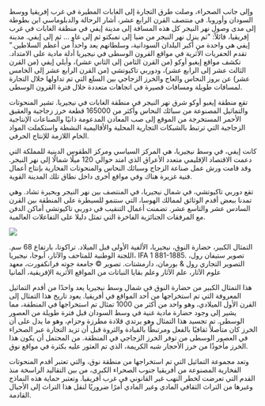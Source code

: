 وإلى جانب الصحراء، وصلت طرق التجارة إلى الغابات المطيرة في غرب إفريقيا ووسط السودان وأوروبا. في منتصف القرن الرابع عشر، أشار الرحالة والدبلوماسي ابن بطوطة إلى مدى وصول نهر النيجر كل هذه المسافة إلى مدينة إيفي في منطقة الغابات في غرب إفريقيا، قائلاً: "ثم ينزل نهر النيجر من ضيا إلى تمبكتو ثم إلى غاو ... ثم إلى إيفي. مدينة إيفي هي واحدة من أكبر البلدان السودانية، وسلطانهم يعد واحداً من أعظم السلاطين.”  تقدم الحفريات الأثرية في مواقع القرون الوسطى في نيجيريا أدلة مادية على الامتداد. تكشف مواقع إيغبو أوكو (من القرن الثامن إلى الثاني عشر)، وأيلي إيفي (من القرن الثالث عشر إلى الرابع عشر)، ودوربي تاكيوتشي (من القرن الرابع عشر إلى الخامس عشر) عن بروز النحاس والعاج والخرز الزجاجي بين السلع التي تم تداولها خلال التجارة لمسافات طويلة ومسافات قصيرة في اتجاهات متعددة خلال فترة القرون الوسطى.

تقع منطقة إيغبو أوكو شرق نهر النيجر في منطقة الغابات في نيجيريا. تشير المنحوتات والتماثيل المصنوعة من سبائك النحاس وأكثر من 165000 قطعة خرز زجاجية والعقيق الأحمر المستخرجة من الموقع إلى صب المعادن المدعومة ذاتيًا والصناعات الإنتاجية الزجاجية التي ترتبط بالشبكات التجارية المحلية والأقاليمية النشطة واستكملت المواد الخام اللازمة للإنتاج الحرفي.

كانت إيفي، في وسط نيجيريا، هي المركز السياسي ومركز الطقوس الدينية للمملكة التي دعمت الاقتصاد الإقليمي متعدد الأعراق الذي امتد حوالي 120 ميلًا شمالًا إلى نهر النيجر. وقد قامت ورش عمل صناعة الزجاج وسبائك النحاس والمنحوتات الفخارية بإنتاج أعمال فنية غزيرة هناك وفي مواقع أخرى داخل نطاق تلك المدينة القوية.

تقع دوربي تاكيوتشي، في شمال نيجيريا، في المنتصف بين نهر النيجر وبحيرة تشاد. وهي تمدنا ببعض أقدم الوثائق لممالك الهوسا، التي ستنمو للسيطرة على المنطقة بين القرن السادس عشر والتاسع عشر. تضمنت أعمال التنقيب في دوربي تاكيوتشي أماكن الدفن مع المرفقات الجنائزية الفاخرة التي تمثل دليلا على التفاعلات العالمية.

<img class="img-fluid text-centered" src="/img/works/37/37_640x.jpg">
<p class="small">التمثال الكبير، حضارة النوق، نيجيريا، الألفية الأولى قبل الميلاد. تراكوتا، بارتفاع 68 سم. اللجنة الوطنية للمتاحف والآثار، أبوجا، نيجيريا، IFA 1 881-1885. تصوير ستيفان رول، التصوير التجاري رول & بورمان، دارمشتات. تصوير © جامعة جوته فرانكفورت، معهد علوم الآثار، علم الآثار وعلم بقايا النباتات من المواقع الأثرية الإفريقية، ألمانيا</p>

هذا التمثال الكبير من حضارة النوق في شمال وسط نيجيريا يعد واحدًا من أقدم التماثيل المعروفة التي تم استخراجها من أحد المواقع في أفريقيا.  يعود تاريخ هذا التمثال إلى القرن الأول الميلادي، وهو واحد من أكثر من 1000 تمثال تم استخراجها في المنطقة، مما يشير إلى وجود حضارة مادية غنية في وسط السودان قبل فترة طويلة من العصور الوسطى. تم تجسيد هذا التمثال وهو يرتدي قلادة مطرزة وحزام، وهو ما يدل على أن الخرز كان متأصلاً ثقافيًا بالفعل ومرتبطًا بالقيادة والثروة قبل أن تزيد التجارة عبر الصحراء في العصور الوسطى من توفر الخرز الزجاجي في المنطقة. من المحتمل أن يكون هذا الخرز مأخوذًا من خرز الأحجار شبه الكريمة، الذي تم العثور عليه بكثرة في مواقع نوق.

وتعد مجموعة التماثيل التي تم استخراجها من منطقة نوق، والتي تعتبر أقدم المنحوتات الفخارية المصنوعة من أفريقيا جنوب الصحراء الكبرى، من بين التقاليد الراسخة منذ القدم التي تعرضت لخطر النهب غير القانوني في غرب أفريقيا. وتعتبر حماية هذه النماذج وغيرها من التراث الثقافي المادي وغير المادي أمرًا ضروريًا لنقل هذا التراث إلى الأجيال القادمة.
